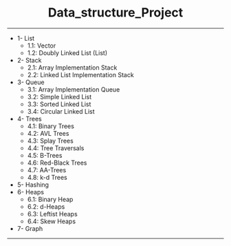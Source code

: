 # <center> **Data_structure_Project** </center>
-----------------------------------------------

- 1- List  
   - 1.1: Vector
   - 1.2: Doubly Linked List (List)
- 2- Stack 
   - 2.1: Array Implementation Stack
   - 2.2: Linked List Implementation Stack
- 3- Queue
   - 3.1: Array Implementation Queue
   - 3.2: Simple Linked List
   - 3.3: Sorted Linked List
   - 3.4: Circular Linked List
- 4- Trees  
   -  4.1: Binary Trees  
   -  4.2: AVL Trees  
   -  4.3: Splay Trees
   -  4.4: Tree Traversals   
   -  4.5: B-Trees
   -  4.6: Red-Black Trees  
   -  4.7: AA-Trees  
   -  4.8: k-d Trees  
- 5- Hashing  
- 6- Heaps  
   -  6.1: Binary Heap  
   -  6.2: d-Heaps  
   -  6.3: Leftist Heaps  
   -  6.4: Skew Heaps  
- 7- Graph  
----------------------------------------------




  
